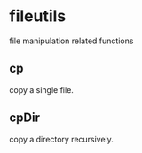 # fileutils
file manipulation related functions

## cp

copy a single file.

## cpDir

copy a directory recursively.
